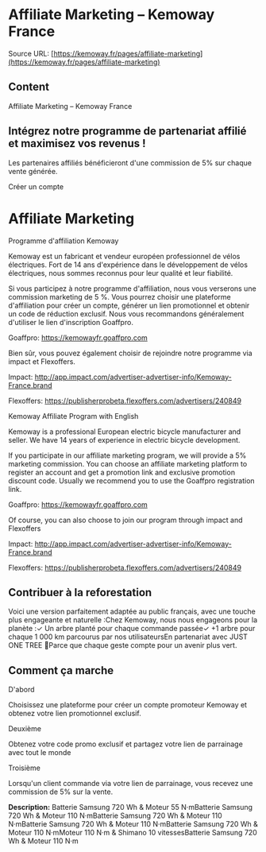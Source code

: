 # Affiliate Marketing – Kemoway France

Source URL: [https://kemoway.fr/pages/affiliate-marketing](https://kemoway.fr/pages/affiliate-marketing)

## Content

Affiliate Marketing – Kemoway France

## Intégrez notre programme de partenariat affilié et maximisez vos revenus !

Les partenaires affiliés bénéficieront d'une commission de 5% sur chaque vente générée.

Créer un compte

# Affiliate Marketing

Programme d'affiliation Kemoway

Kemoway est un fabricant et vendeur européen professionnel de vélos électriques. Fort de 14 ans d'expérience dans le développement de vélos électriques, nous sommes reconnus pour leur qualité et leur fiabilité.

Si vous participez à notre programme d'affiliation, nous vous verserons une commission marketing de 5 %. Vous pourrez choisir une plateforme d'affiliation pour créer un compte, générer un lien promotionnel et obtenir un code de réduction exclusif. Nous vous recommandons généralement d'utiliser le lien d'inscription Goaffpro.

Goaffpro: https://kemowayfr.goaffpro.com

Bien sûr, vous pouvez également choisir de rejoindre notre programme via impact et Flexoffers.

Impact: http://app.impact.com/advertiser-advertiser-info/Kemoway-France.brand

Flexoffers: https://publisherprobeta.flexoffers.com/advertisers/240849

Kemoway Affiliate Program with English

Kemoway is a professional European electric bicycle manufacturer and seller. We have 14 years of experience in electric bicycle development.

If you participate in our affiliate marketing program, we will provide a 5% marketing commission. You can choose an affiliate marketing platform to register an account and get a promotion link and exclusive promotion discount code. Usually we recommend you to use the Goaffpro registration link.

Goaffpro: https://kemowayfr.goaffpro.com

Of course, you can also choose to join our program through impact and Flexoffers

Impact: http://app.impact.com/advertiser-advertiser-info/Kemoway-France.brand

Flexoffers: https://publisherprobeta.flexoffers.com/advertisers/240849

## Contribuer à la reforestation

Voici une version parfaitement adaptée au public français, avec une touche plus engageante et naturelle :Chez Kemoway, nous nous engageons pour la planète :✓ Un arbre planté pour chaque commande passée✓ +1 arbre pour chaque 1 000 km parcourus par nos utilisateursEn partenariat avec JUST ONE TREE 🌱Parce que chaque geste compte pour un avenir plus vert.

## Comment ça marche

D'abord

Choisissez une plateforme pour créer un compte promoteur Kemoway et obtenez votre lien promotionnel exclusif.

Deuxième

Obtenez votre code promo exclusif et partagez votre lien de parrainage avec tout le monde

Troisième

Lorsqu'un client commande via votre lien de parrainage, vous recevez une commission de 5% sur la vente.


**Description:**
Batterie Samsung 720 Wh & Moteur 55 N·mBatterie Samsung 720 Wh & Moteur 110 N·mBatterie Samsung 720 Wh & Moteur 110 N·mBatterie Samsung 720 Wh & Moteur 110 N·mBatterie Samsung 720 Wh & Moteur 110 N·mMoteur 110 N·m & Shimano 10 vitessesBatterie Samsung 720 Wh & Moteur 110 N·m

